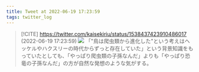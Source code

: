 ```yaml
---
title: Tweet at 2022-06-19 17:23:59
tags: twitter_log
---
```


> [!CITE] https://twitter.com/kaisekiriu/status/1538437423910486017 (2022-06-19 17:23:59)
> ![](https://twitter.com/kaisekiriu/status/1538437423910486017)
> 「"鳥は爬虫類から進化した"という考えはヘッケルやハクスリーの時代からずっと存在していた」という背景知識をもっていたとしても、「やっぱり爬虫類の子孫なんだ」よりも「やっぱり恐竜の子孫なんだ」の方が自然な発想のような気がする。
